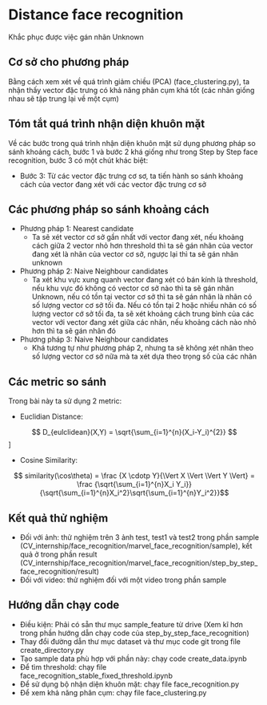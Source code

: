 # Distance face recognition
Khắc phục được việc gán nhãn Unknown

## Cơ sở cho phương pháp
Bằng cách xem xét về quá trình giảm chiều (PCA) (face_clustering.py), ta nhận thấy vector đặc trưng có khả năng phân cụm khá tốt (các nhãn giống nhau sẽ tập trung lại về một cụm)

## Tóm tắt quá trình nhận diện khuôn mặt
Về các bước trong quá trình nhận diện khuôn mặt sử dụng phương pháp so sánh khoảng cách, bước 1 và bước 2 khá giống như trong Step by Step face recognition, bước 3 có một chút khác biệt: 
- Bước 3: Từ các vector đặc trưng cơ sơ, ta tiến hành so sánh khoảng cách của vector đang xét với các vector đặc trưng cơ sở

## Các phương pháp so sánh khoảng cách
- Phương pháp 1: Nearest candidate
    + Ta sẽ xét vector cơ sở gần nhất với vector đang xét, nếu khoảng cách giữa 2 vector nhỏ hơn threshold thì ta sẽ gán nhãn của vector đang xét là nhãn của vector cơ sở, ngược lại thì ta sẽ gán nhãn unknown
- Phương pháp 2: Naive Neighbour candidates
    + Ta xét khu vực xung quanh vector đang xét có bán kính là threshold, nếu khu vực đó không có vector cơ sở nào thì ta sẽ gán nhãn Unknown, nếu có tồn tại vector cơ sở thì ta sẽ gán nhãn là nhãn có số lượng vector cơ sở tối đa. Nếu có tồn tại 2 hoặc nhiều nhãn có số lượng vector cớ sở tối đa, ta sẽ xét khoảng cách trung bình của các vector với vector đang xét giữa các nhãn, nếu khoảng cách nào nhỏ hơn thì ta sẽ gán nhãn đó
- Phương pháp 3: Naive Neighbour candidates
    + Khá tương tự như phương pháp 2, nhưng ta sẽ không xét nhãn theo số lượng vector cơ sở nữa mà ta xét dựa theo trọng số của các nhãn

## Các metric so sánh
Trong bài này ta sử dụng 2 metric:
- Euclidian Distance:

$$ D_{eulclidean}(X,Y) = \sqrt{\sum_{i=1}^{n}(X_i-Y_i)^{2}} $$]
- Cosine Similarity:

$$ similarity(\cos\theta) = \frac {X \cdotp Y}{\Vert X \Vert \Vert Y \Vert} = \frac {\sqrt{\sum_{i=1}^{n}X_i Y_i}}{\sqrt{\sum_{i=1}^{n}X_i^2}\sqrt{\sum_{i=1}^{n}Y_i^2}}$$

## Kết quả thử nghiệm
- Đối với ảnh: thử nghiệm trên 3 ảnh test, test1 và test2 trong phần sample (CV_internship/face_recognition/marvel_face_recognition/sample), kết quả ở trong phần result (CV_internship/face_recognition/marvel_face_recognition/step_by_step_face_recognition/result)
- Đối với video: thử nghiệm đối với một video trong phần sample

## Hướng dẫn chạy code
- Điều kiện: Phải có sẵn thư mục sample_feature từ drive (Xem kĩ hơn trong phần hướng dẫn chạy code của step_by_step_face_recognition)
- Thay đổi đường dẫn thư mục dataset và thư mục code git trong file create_directory.py
- Tạo sample data phù hợp với phần này: chạy code create_data.ipynb
- Để tìm threshold: chạy file face_recognition_stable_fixed_threshold.ipynb
- Để sử dụng bộ nhận diện khuôn mặt: chạy file face_recognition.py
- Để xem khả năng phân cụm: chạy file face_clustering.py